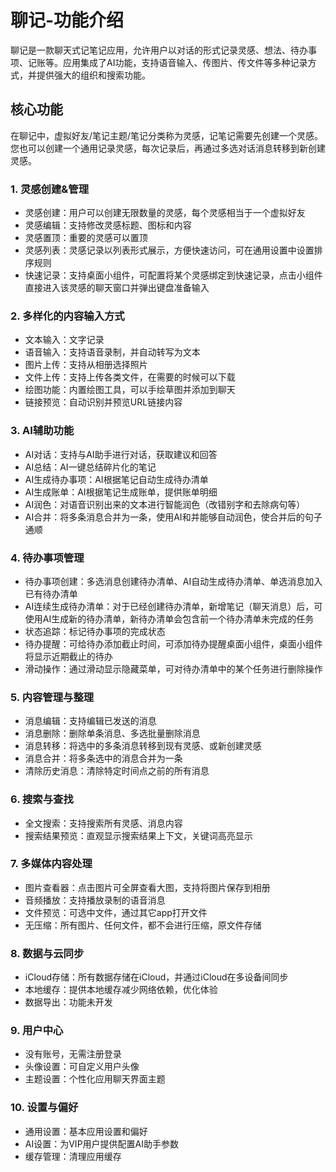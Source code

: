 # 聊记-功能介绍

聊记是一款聊天式记笔记应用，允许用户以对话的形式记录灵感、想法、待办事项、记账等。应用集成了AI功能，支持语音输入、传图片、传文件等多种记录方式，并提供强大的组织和搜索功能。

## 核心功能

在聊记中，虚拟好友/笔记主题/笔记分类称为灵感，记笔记需要先创建一个灵感。您也可以创建一个通用记录灵感，每次记录后，再通过多选对话消息转移到新创建灵感。

### 1. 灵感创建&管理

* 灵感创建：用户可以创建无限数量的灵感，每个灵感相当于一个虚拟好友
* 灵感编辑：支持修改灵感标题、图标和内容
* 灵感置顶：重要的灵感可以置顶
* 灵感列表：灵感记录以列表形式展示，方便快速访问，可在通用设置中设置排序规则
* 快速记录：支持桌面小组件，可配置将某个灵感绑定到快速记录，点击小组件直接进入该灵感的聊天窗口并弹出键盘准备输入

### 2. 多样化的内容输入方式

* 文本输入：文字记录
* 语音输入：支持语音录制，并自动转写为文本
* 图片上传：支持从相册选择照片
* 文件上传：支持上传各类文件，在需要的时候可以下载
* 绘图功能：内置绘图工具，可以手绘草图并添加到聊天
* 链接预览：自动识别并预览URL链接内容

### 3. AI辅助功能

* AI对话：支持与AI助手进行对话，获取建议和回答
* AI总结：AI一键总结碎片化的笔记
* AI生成待办事项：AI根据笔记自动生成待办清单
* AI生成账单：AI根据笔记生成账单，提供账单明细
* AI润色：对语音识别出来的文本进行智能润色（改错别字和去除病句等）
* AI合并：将多条消息合并为一条，使用AI和并能够自动润色，使合并后的句子通顺

### 4. 待办事项管理

* 待办事项创建：多选消息创建待办清单、AI自动生成待办清单、单选消息加入已有待办清单
* AI连续生成待办清单：对于已经创建待办清单，新增笔记（聊天消息）后，可使用AI生成新的待办清单，新待办清单会包含前一个待办清单未完成的任务
* 状态追踪：标记待办事项的完成状态
* 待办提醒：可给待办添加截止时间，可添加待办提醒桌面小组件，桌面小组件将显示近期截止的待办
* 滑动操作：通过滑动显示隐藏菜单，可对待办清单中的某个任务进行删除操作

### 5. 内容管理与整理

* 消息编辑：支持编辑已发送的消息
* 消息删除：删除单条消息、多选批量删除消息
* 消息转移：将选中的多条消息转移到现有灵感、或新创建灵感
* 消息合并：将多条选中的消息合并为一条
* 清除历史消息：清除特定时间点之前的所有消息

### 6. 搜索与查找

* 全文搜索：支持搜索所有灵感、消息内容
* 搜索结果预览：直观显示搜索结果上下文，关键词高亮显示

### 7. 多媒体内容处理

* 图片查看器：点击图片可全屏查看大图，支持将图片保存到相册
* 音频播放：支持播放录制的语音消息
* 文件预览：可选中文件，通过其它app打开文件
* 无压缩：所有图片、任何文件，都不会进行压缩，原文件存储

### 8. 数据与云同步

* iCloud存储：所有数据存储在iCloud，并通过iCloud在多设备间同步
* 本地缓存：提供本地缓存减少网络依赖，优化体验
* 数据导出：功能未开发

### 9. 用户中心

* 没有账号，无需注册登录
* 头像设置：可自定义用户头像
* 主题设置：个性化应用聊天界面主题

### 10. 设置与偏好

* 通用设置：基本应用设置和偏好
* AI设置：为VIP用户提供配置AI助手参数
* 缓存管理：清理应用缓存
